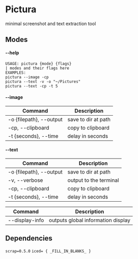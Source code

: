 # Pictura
minimal screenshot and text extraction tool
## Modes
#### --help
```
USAGE: pictura {mode} {flags}
| modes and their flags here
EXAMPLES:
pictura --image -cp
pictura --text -v -o "~/Pictures"
pictura --text -cp -t 5
```
#### --image
| Command                   | Description            |
| ------------------------- | ---------------------- |
| -o  {filepath}, --output | save to dir at path    |
| -cp, --clipboard          | copy to clipboard      |
| -t {seconds}, --time      | delay in seconds       |
#### --text
| Command                   | Description            |
| ------------------------- | ---------------------- |
| -o  {filepath}, --output  | save to dir at path    |
| -v, --verbose             | output to the terminal |
| -cp, --clipboard          | copy to clipboard      |
| -t {seconds}, --time      | delay in seconds       | 

| Command | Description | 
| ---------------- | ---------------------- |
| --display-info    |   outputs global information display |
## Dependencies
`scrap=0.5.0`
`iced= { _FILL_IN_BLANKS_ }`
